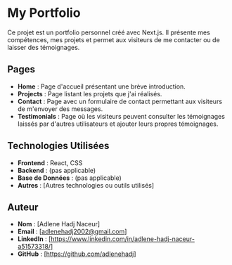 # My Portfolio

Ce projet est un portfolio personnel créé avec Next.js. Il présente mes compétences, mes projets et permet aux visiteurs de me contacter ou de laisser des témoignages.

## Pages
- **Home** : Page d'accueil présentant une brève introduction.
- **Projects** : Page listant les projets que j'ai réalisés.
- **Contact** : Page avec un formulaire de contact permettant aux visiteurs de m'envoyer des messages.
- **Testimonials** : Page où les visiteurs peuvent consulter les témoignages laissés par d'autres utilisateurs et ajouter leurs propres témoignages.

## Technologies Utilisées
- **Frontend** : React, CSS
- **Backend** : (pas applicable)
- **Base de Données** : (pas applicable)
- **Autres** : [Autres technologies ou outils utilisés]

## Auteur
- **Nom** : [Adlene Hadj Naceur]
- **Email** : [adlenehadj2002@gmail.com]
- **LinkedIn** : [https://www.linkedin.com/in/adlene-hadj-naceur-a51573318/]
- **GitHub** : [https://github.com/adlenehadj]
